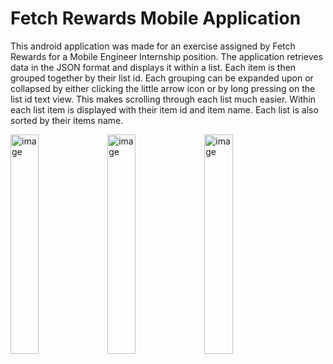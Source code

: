 # Fetch Rewards Mobile Application
This android application was made for an exercise assigned by Fetch Rewards for a Mobile Engineer Internship position. The application retrieves data in the JSON format and displays it within a list. Each item is then grouped together by their list id. Each grouping can be expanded upon or collapsed by either clicking the little arrow icon or by long pressing on the list id text view.  This makes scrolling through each list much easier. Within each list item is displayed with their item id and item name. Each list is also sorted by their items name.

<div>
<img width="30%" alt="image" src="https://user-images.githubusercontent.com/34921713/94116345-860aad80-fe10-11ea-801b-15cd39e509f5.png">
<img width="30%" alt="image" src="https://user-images.githubusercontent.com/34921713/94116340-85721700-fe10-11ea-9149-db049e02ae1d.png">
<img width="30%" alt="image" src="https://user-images.githubusercontent.com/34921713/94116344-860aad80-fe10-11ea-85ad-ca34601b19b1.png">
</div>


